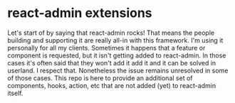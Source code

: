 # react-admin extensions

Let's start of by saying that react-admin rocks! That means the people building and supporting it are really all-in with this framework. I'm using it personally for all my clients. Sometimes it happens that a feature or component is requested, but it isn't getting added to react-admin. In those cases it's often said that they won't add it add it and it can be solved in userland. I respect that. Nonetheless the issue remains unresolved in some of those cases. This repo is here to provide an additional set of components, hooks, action, etc that are not added (yet) to react-admin itself.
